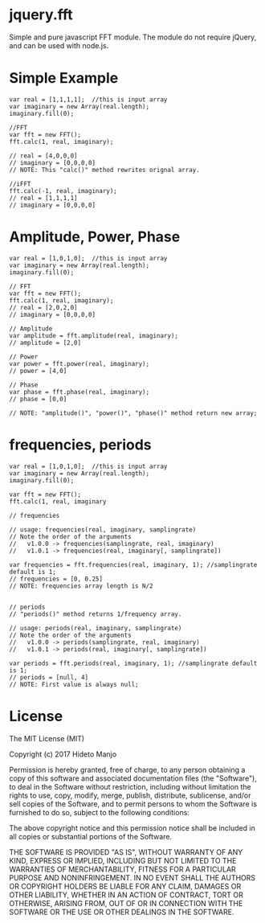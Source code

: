 # jquery.fft
Simple and pure javascript FFT module.
The module do not require jQuery, and can be used with node.js.

# Simple Example
	var real = [1,1,1,1];  //this is input array
	var imaginary = new Array(real.length); 
	imaginary.fill(0);   
	
	//FFT
	var fft = new FFT();
	fft.calc(1, real, imaginary);

	// real = [4,0,0,0]
	// imaginary = [0,0,0,0]
	// NOTE: This "calc()" method rewrites orignal array.

	//iFFT
	fft.calc(-1, real, imaginary);
	// real = [1,1,1,1]
	// imaginary = [0,0,0,0]

# Amplitude, Power, Phase
	var real = [1,0,1,0];  //this is input array
	var imaginary = new Array(real.length); 
	imaginary.fill(0); 
	
	// FFT
	var fft = new FFT();
	fft.calc(1, real, imaginary);
	// real = [2,0,2,0]
	// imaginary = [0,0,0,0]

	// Amplitude
	var amplitude = fft.amplitude(real, imaginary);
	// amplitude = [2,0]

	// Power
	var power = fft.power(real, imaginary);
	// power = [4,0]

	// Phase
	var phase = fft.phase(real, imaginary);
	// phase = [0,0]

	// NOTE: "amplitude()", "power()", "phase()" method return new array;


# frequencies, periods
	var real = [1,0,1,0];  //this is input array
	var imaginary = new Array(real.length); 
	imaginary.fill(0); 

	var fft = new FFT();
	fft.calc(1, real, imaginary	

	// frequencies

	// usage: frequencies(real, imaginary, samplingrate)
	// Note the order of the arguments
	//	 v1.0.0 -> frequencies(samplingrate, real, imaginary)
	//	 v1.0.1 -> frequencies(real, imaginary[, samplingrate])

	var frequencies = fft.frequencies(real, imaginary, 1); //samplingrate default is 1;
	// frequencies = [0, 0.25] 
	// NOTE: frequencies array length is N/2


	// periods 
	// "periods()" method returns 1/frequency array.

	// usage: periods(real, imaginary, samplingrate)
	// Note the order of the arguments
	//	 v1.0.0 -> periods(samplingrate, real, imaginary)
	//	 v1.0.1 -> periods(real, imaginary[, samplingrate])

	var periods = fft.periods(real, imaginary, 1); //samplingrate default is 1;
	// periods = [null, 4]
	// NOTE: First value is always null; 

# License 

The MIT License (MIT)

Copyright (c) 2017 Hideto Manjo

Permission is hereby granted, free of charge, to any person obtaining a copy
of this software and associated documentation files (the "Software"), to deal
in the Software without restriction, including without limitation the rights
to use, copy, modify, merge, publish, distribute, sublicense, and/or sell
copies of the Software, and to permit persons to whom the Software is
furnished to do so, subject to the following conditions:

The above copyright notice and this permission notice shall be included in all
copies or substantial portions of the Software.

THE SOFTWARE IS PROVIDED "AS IS", WITHOUT WARRANTY OF ANY KIND, EXPRESS OR
IMPLIED, INCLUDING BUT NOT LIMITED TO THE WARRANTIES OF MERCHANTABILITY,
FITNESS FOR A PARTICULAR PURPOSE AND NONINFRINGEMENT. IN NO EVENT SHALL THE
AUTHORS OR COPYRIGHT HOLDERS BE LIABLE FOR ANY CLAIM, DAMAGES OR OTHER
LIABILITY, WHETHER IN AN ACTION OF CONTRACT, TORT OR OTHERWISE, ARISING FROM,
OUT OF OR IN CONNECTION WITH THE SOFTWARE OR THE USE OR OTHER DEALINGS IN THE
SOFTWARE.


